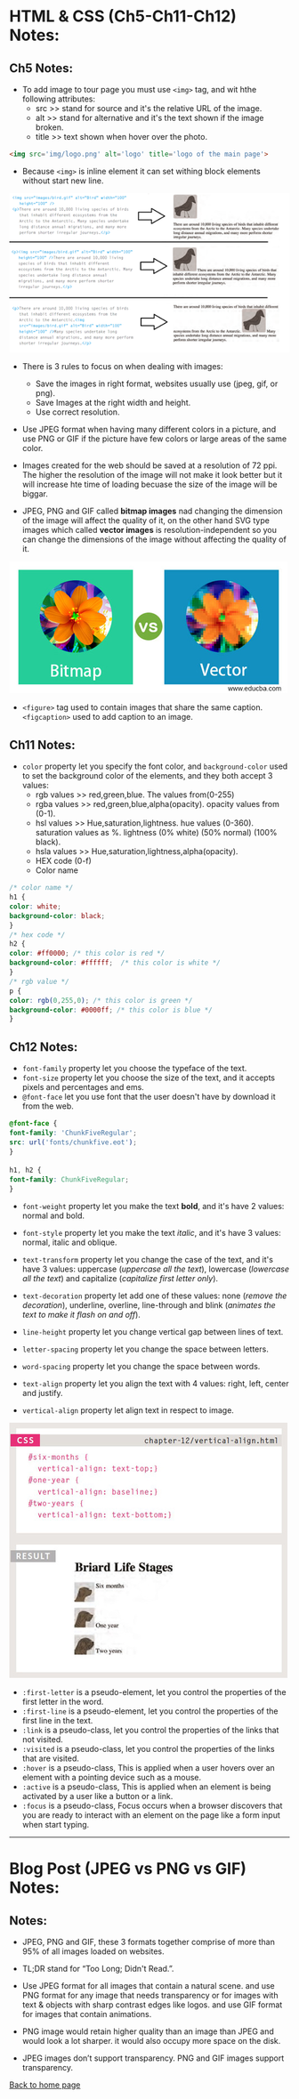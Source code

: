 # **HTML & CSS (Ch5-Ch11-Ch12) Notes:**

## Ch5 Notes:

+ To add image to tour page you must use `<img>` tag, and wit hthe following attributes:
  + src >> stand for source and it's the relative URL of the image.
  + alt >> stand for alternative and it's the text shown if the image broken.
  + title >> text shown when hover over the photo.  

```html
<img src='img/logo.png' alt='logo' title='logo of the main page'>
```

+ Because `<img>` is inline element it can set withing block elements without start new line.

![imgPlace](img/imagePlace.png)
  
+ There is 3 rules to focus on when dealing with images:
  + Save the images in right format, websites usually use (jpeg, gif, or png).
  + Save Images at the right width and height.
  + Use correct resolution.

+ Use JPEG format when having many different colors in a picture, and use PNG or GIF if the picture have few colors or large areas of the same color.

+ Images created for the web should be saved at a resolution of 72 ppi. The higher the resolution of the image will not make it look better but it will increase hte time of loading becuase the size of the image will be biggar.

+ JPEG, PNG and GIF called **bitmap images** nad changing the dimension of the image will affect the quality of it, on the other hand SVG type images which called **vector images** is resolution-independent so you can change the dimensions of the image without affecting the quality of it.

![bitmap](img/bitmap.jpg)


+ `<figure>` tag used to contain images that share the same caption. `<figcaption>` used to add caption to an image.


## Ch11 Notes:

+ `color` property let you specify the font color, and `background-color` used to set the background color of the elements, and they both accept 3 values:
  + rgb values >> red,green,blue. The values from(0-255)
  + rgba values >> red,green,blue,alpha(opacity). opacity values from (0-1).
  + hsl values >> Hue,saturation,lightness. hue values (0-360). saturation values as %. lightness (0% white) (50% normal) (100% black).
  + hsla values >> Hue,saturation,lightness,alpha(opacity). 
  + HEX code (0-f)
  + Color name

```css
/* color name */
h1 {
color: white;
background-color: black;
}
/* hex code */
h2 {
color: #ff0000; /* this color is red */
background-color: #ffffff;  /* this color is white */
}
/* rgb value */
p {
color: rgb(0,255,0); /* this color is green */
background-color: #0000ff; /* this color is blue */
}
```  

## Ch12 Notes:

+ `font-family` property let you choose the typeface of the text.
+ `font-size` property let you choose the size of the text, and it accepts pixels and percentages and ems.
+ `@font-face` let you use font that the user doesn't have by download it from the web.

```css
@font-face {
font-family: 'ChunkFiveRegular';
src: url('fonts/chunkfive.eot');
}

h1, h2 {
font-family: ChunkFiveRegular;
}
```

+ `font-weight` property let you make the text **bold**, and it's have 2 values: normal and bold. 

+ `font-style` property let you make the text *italic*, and it's have 3 values: normal, italic and oblique.

+ `text-transform` property let you change the case of the text,  and it's have 3 values: uppercase (*uppercase all the text*), lowercase (*lowercase all the text*) and capitalize (*capitalize first letter only*).

+ `text-decoration` property let add one of these values: none (*remove the decoration*), underline, overline, line-through and blink (*animates the text to make it flash on and off*).

+ `line-height` property let you change vertical gap between lines of text.
+ `letter-spacing` property let you change the space between letters.
+ `word-spacing` property let you change the space between words. 
+ `text-align` property let you align the text with 4 values: right, left, center and justify.
+ `vertical-align` property let align text in respect to image.

![VerticalAlign](img/Valign.jpg)

+ `:first-letter` is a pseudo-element, let you control the properties of the first letter in the word.
+ `:first-line` is a pseudo-element, let you control the properties of the first line in the text.
+ `:link` is a pseudo-class, let you control the properties of the links that not visited.
+ `:visited` is a pseudo-class, let you control the properties of the links that are visited.
+ `:hover` is a pseudo-class, This is applied when a user hovers over an element with a pointing device such as a mouse.
+ `:active` is a pseudo-class, This is applied when an element is being activated by a user like a button or a link.
+ `:focus` is a pseudo-class, Focus occurs when a browser discovers that you are ready to interact with an element on the page like a form input when start typing.

---
# **Blog Post (JPEG vs PNG vs GIF) Notes:**

## Notes:

+ JPEG, PNG and GIF, these 3 formats together comprise of more than 95% of all images loaded on websites.

+ TL;DR stand for “Too Long; Didn't Read.”.

+ Use JPEG format for all images that contain a natural scene. and use PNG format for any image that needs transparency or for images with text & objects with sharp contrast edges like logos. and use GIF format for images that contain animations.

+ PNG image would retain higher quality than an image than JPEG and would look a lot sharper. it would also occupy more space on the disk.

+ JPEG images don’t support transparency. PNG and GIF images support transparency.








[Back to home page](../README.md)